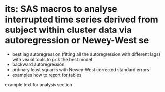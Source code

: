 # its: SAS macros to analyse interrupted time series derived from subject within cluster data via autoregression or Newey-West se
* best lag autoregression (fitting all the autoregression with different lags) with visual tools to pick the best model 
* backward autoregression
* ordinary least squares with Newey-West corrected standard errors
* examples how to report for tables


example text for analysis section


